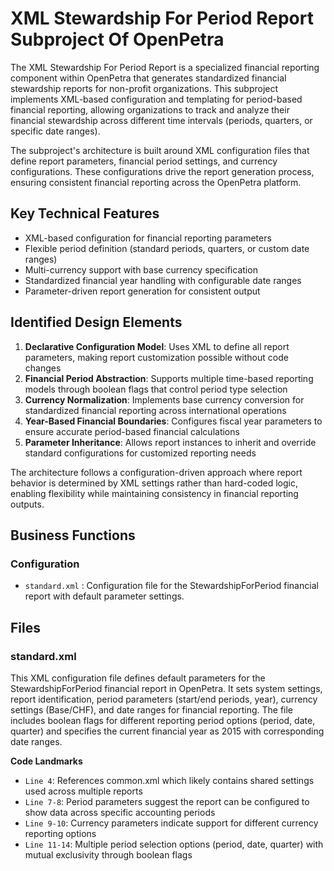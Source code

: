 # XML Stewardship For Period Report Subproject Of OpenPetra

The XML Stewardship For Period Report is a specialized financial reporting component within OpenPetra that generates standardized financial stewardship reports for non-profit organizations. This subproject implements XML-based configuration and templating for period-based financial reporting, allowing organizations to track and analyze their financial stewardship across different time intervals (periods, quarters, or specific date ranges).

The subproject's architecture is built around XML configuration files that define report parameters, financial period settings, and currency configurations. These configurations drive the report generation process, ensuring consistent financial reporting across the OpenPetra platform.

## Key Technical Features

- XML-based configuration for financial reporting parameters
- Flexible period definition (standard periods, quarters, or custom date ranges)
- Multi-currency support with base currency specification
- Standardized financial year handling with configurable date ranges
- Parameter-driven report generation for consistent output

## Identified Design Elements

1. **Declarative Configuration Model**: Uses XML to define all report parameters, making report customization possible without code changes
2. **Financial Period Abstraction**: Supports multiple time-based reporting models through boolean flags that control period type selection
3. **Currency Normalization**: Implements base currency conversion for standardized financial reporting across international operations
4. **Year-Based Financial Boundaries**: Configures fiscal year parameters to ensure accurate period-based financial calculations
5. **Parameter Inheritance**: Allows report instances to inherit and override standard configurations for customized reporting needs

The architecture follows a configuration-driven approach where report behavior is determined by XML settings rather than hard-coded logic, enabling flexibility while maintaining consistency in financial reporting outputs.

## Business Functions

### Configuration
- `standard.xml` : Configuration file for the StewardshipForPeriod financial report with default parameter settings.

## Files
### standard.xml

This XML configuration file defines default parameters for the StewardshipForPeriod financial report in OpenPetra. It sets system settings, report identification, period parameters (start/end periods, year), currency settings (Base/CHF), and date ranges for financial reporting. The file includes boolean flags for different reporting period options (period, date, quarter) and specifies the current financial year as 2015 with corresponding date ranges.

 **Code Landmarks**
- `Line 4`: References common.xml which likely contains shared settings used across multiple reports
- `Line 7-8`: Period parameters suggest the report can be configured to show data across specific accounting periods
- `Line 9-10`: Currency parameters indicate support for different currency reporting options
- `Line 11-14`: Multiple period selection options (period, date, quarter) with mutual exclusivity through boolean flags

[Generated by the Sage AI expert workbench: 2025-03-30 02:22:57  https://sage-tech.ai/workbench]: #